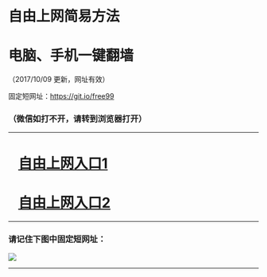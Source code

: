 ﻿# 自由上网简易方法

# 电脑、手机一键翻墙

（2017/10/09 更新，网址有效）

固定短网址：https://git.io/free99

### （微信如打不开，请转到浏览器打开）


***





# &nbsp;&nbsp; <a href="http://ft1524119663.fwq-tz-1001.info/fwqtz01.html?t=100900121475 " target="_blank">自由上网入口1</a>
# &nbsp;&nbsp; <a href="http://ft2876016494.fwq-tz-1002.info/fwqtz02.html?t=100900112107 " target="_blank">自由上网入口2</a>
***

### 请记住下图中固定短网址：

<img src="https://s3-us-west-2.amazonaws.com/fwq-1001/yjfq-20170905okok.png" /> 


***

